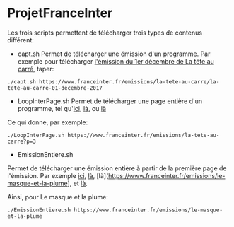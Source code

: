 # ProjetFranceInter

Les trois scripts permettent de télécharger trois types de contenus différent:

* capt.sh
Permet de télécharger une émission d'un programme. Par exemple pour télécharger [l'émission du 1er décembre de La tête au carré](https://www.franceinter.fr/emissions/la-tete-au-carre/la-tete-au-carre-01-decembre-2017), taper:

`./capt.sh https://www.franceinter.fr/emissions/la-tete-au-carre/la-tete-au-carre-01-decembre-2017`

* LoopInterPage.sh
Permet de télécharger une page entière d'un programme, tel qu'[ici](https://www.franceinter.fr/emissions/la-tete-au-carre), [là](https://www.franceinter.fr/emissions/la-tete-au-carre?p=2), ou [là](https://www.franceinter.fr/emissions/la-tete-au-carre?p=3)

Ce qui donne, par exemple:

`./LoopInterPage.sh https://www.franceinter.fr/emissions/la-tete-au-carre?p=3`

* EmissionEntiere.sh

Permet de télécharger une émission entière à partir de la première page de l'émission. Par exemple [ici](https://www.franceinter.fr/emissions/la-tete-au-carre), [là](https://www.franceinter.fr/emissions/la-marche-de-l-histoire), [là](https://www.franceinter.fr/emissions/le-masque-et-la-plume], et [là](https://www.franceinter.fr/emissions/la-bande-originale).

Ainsi, pour Le masque et la plume:

`./EmissionEntiere.sh https://www.franceinter.fr/emissions/le-masque-et-la-plume`
